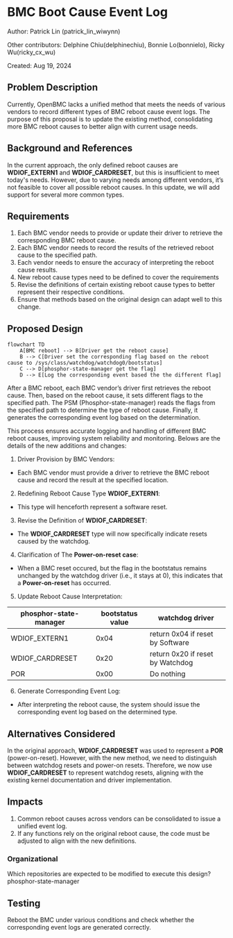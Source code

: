 # BMC Boot Cause Event Log

Author: Patrick Lin (patrick_lin_wiwynn)

Other contributors: Delphine Chiu(delphinechiu), Bonnie Lo(bonnielo), Ricky
Wu(ricky_cx_wu)

Created: Aug 19, 2024

## Problem Description

Currently, OpenBMC lacks a unified method that meets the needs of various
vendors to record different types of BMC reboot cause event logs. The purpose of
this proposal is to update the existing method, consolidating more BMC reboot
causes to better align with current usage needs.

## Background and References

In the current approach, the only defined reboot causes are **WDIOF_EXTERN1**
and **WDIOF_CARDRESET**, but this is insufficient to meet today's needs.
However, due to varying needs among different vendors, it’s not feasible to
cover all possible reboot causes. In this update, we will add support for
several more common types.

## Requirements

1. Each BMC vendor needs to provide or update their driver to retrieve the
   corresponding BMC reboot cause.
2. Each BMC vendor needs to record the results of the retrieved reboot cause to
   the specified path.
3. Each vendor needs to ensure the accuracy of interpreting the reboot cause
   results.
4. New reboot cause types need to be defined to cover the requirements
5. Revise the definitions of certain existing reboot cause types to better
   represent their respective conditions.
6. Ensure that methods based on the original design can adapt well to this
   change.

## Proposed Design

```mermaid
flowchart TD
    A[BMC reboot] --> B[Driver get the reboot cause]
    B --> C[Driver set the corresponding flag based on the reboot cause to /sys/class/watchdog/watchdog0/bootstatus]
    C --> D[phosphor-state-manager get the flag]
    D --> E[Log the corresponding event based the the different flag]
```

After a BMC reboot, each BMC vendor’s driver first retrieves the reboot cause.
Then, based on the reboot cause, it sets different flags to the specified path.
The PSM (Phosphor-state-manager) reads the flags from the specified path to
determine the type of reboot cause. Finally, it generates the corresponding
event log based on the determination.

This process ensures accurate logging and handling of different BMC reboot
causes, improving system reliability and monitoring. Belows are the details of
the new additions and changes:

1. Driver Provision by BMC Vendors:

- Each BMC vendor must provide a driver to retrieve the BMC reboot cause and
  record the result at the specified location.

2. Redefining Reboot Cause Type **WDIOF_EXTERN1**:

- This type will henceforth represent a software reset.

3. Revise the Definition of **WDIOF_CARDRESET**:

- The **WDIOF_CARDRESET** type will now specifically indicate resets caused by
  the watchdog.

4. Clarification of The **Power-on-reset case**:

- When a BMC reset occured, but the flag in the bootstatus remains unchanged by
  the watchdog driver (i.e., it stays at 0), this indicates that a
  **Power-on-reset** has occurred.

5. Update Reboot Cause Interpretation:

| phosphor-state-manager | bootstatus value | watchdog driver                  |
| ---------------------- | ---------------- | -------------------------------- |
| WDIOF_EXTERN1          | 0x04             | return 0x04 if reset by Software |
| WDIOF_CARDRESET        | 0x20             | return 0x20 if reset by Watchdog |
| POR                    | 0x00             | Do nothing                       |

6. Generate Corresponding Event Log:

- After interpreting the reboot cause, the system should issue the corresponding
  event log based on the determined type.

## Alternatives Considered

In the original approach, **WDIOF_CARDRESET** was used to represent a **POR**
(power-on-reset). However, with the new method, we need to distinguish between
watchdog resets and power-on resets. Therefore, we now use **WDIOF_CARDRESET**
to represent watchdog resets, aligning with the existing kernel documentation
and driver implementation.

## Impacts

1. Common reboot causes across vendors can be consolidated to issue a unified
   event log.
2. If any functions rely on the original reboot cause, the code must be adjusted
   to align with the new definitions.

### Organizational

Which repositories are expected to be modified to execute this design?
phosphor-state-manager

## Testing

Reboot the BMC under various conditions and check whether the corresponding
event logs are generated correctly.
